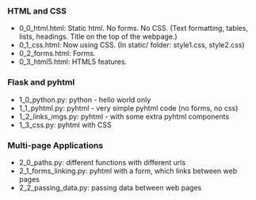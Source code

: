 ### HTML and CSS
* 0_0_html.html: Static html. No forms. No CSS. (Text formatting, tables, lists, headings. Title on the top of the webpage.)
* 0_1_css.html: Now using CSS. (In static/ folder: style1.css, style2.css)
* 0_2_forms.html: Forms.
* 0_3_html5.html: HTML5 features.

### Flask and pyhtml
* 1_0_python.py: python - hello world only
* 1_1_pyhtml.py: pyhtml - very simple pyhtml code (no forms, no css)
* 1_2_links_imgs.py: pyhtml - with some extra pyhtml components
* 1_3_css.py: pyhtml with CSS

### Multi-page Applications
* 2_0_paths.py: different functions with different urls
* 2_1_forms_linking.py: pyhtml with a form, which links between web pages
* 2_2_passing_data.py: passing data between web pages
